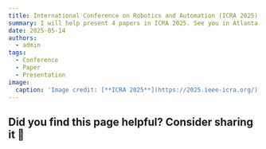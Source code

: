 ```yaml
---
title: International Conference on Robotics and Automation (ICRA 2025)
summary: I will help present 4 papers in ICRA 2025. See you in Atlanta!
date: 2025-05-14
authors:
  - admin
tags:
  - Conference
  - Paper
  - Presentation
image:
  caption: 'Image credit: [**ICRA 2025**](https://2025.ieee-icra.org/)'
---
```


## Did you find this page helpful? Consider sharing it 🙌
